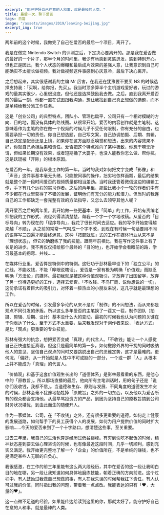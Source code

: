 ```yaml
---
excerpt: "能守护好自己在意的人和事，就是最棒的人类。"
title: 最后一次，聊下爱否
tags: 日常
image: "/assets/images/2019/leaving-beijing.jpg"
excerpt_img: true
---
```


两年前的这个时候，我做完了自己在爱否的最后一个项目，离开了。

我是在做完 Nintendo Switch 的评测之后，下定决心要离开的。那是我在爱否做的最好的一个片子，那半个月的时间里，我少有地感到灵感迸发，感到特别开心。但也正是因此，我个人状态的爆棚和最后成片效果的差强人意，让我意识到自己可能确实不太擅长做视频。我对做视频这件事感到心灰意冷，最后下决心离开。

之后想起来，其实很感谢我的主编 Mr 厉害，在我还在犹豫要不要买 NS 的时候选择支持我：「买啊，给你报，先买」。我当时顶多算半个主机游戏爱好者，玩过的游戏的量其实很少，心里很没底，但他还是选择鼓励我去做。之后，直到我离开爱否前的最后一刻，他都一直在试图跟我沟通，想让我找到自己真正想做的选题，而不是单纯给我分派工作任务。

这是「创业公司」的典型特点。团队小、管理也扁平，公司只有一个相对模糊的方向、目的地，而没有具体的路线图。从很早开始，爱否的内容创作就是主笔制。这意味着作为主笔的你在做一个视频的时候几乎不受任何限制，你有充分的自由，也需要承担一切的责任。你自己想选题，自己写文案，自己协调拍摄、后期、剪辑，自己决定是配音还是上镜，如果你在这方面缺乏嗅觉和想法，出来的内容效果不好，你就自己承担后果和责任。爱否把这个特点推向了某种极致，你想干嘛无所谓，但如果长期没有效果，或者短期捅了大篓子，也没人能教你怎么做、帮你抗。这是跃琨被「开除」的根本原因。

在爱否的一年，是我毕业工作的第一年。当时的我对如何把文字变成「影像」和「声音」这件事基本毫无头绪，只能按同事的操作，拙劣地依样画瓢，最后的结果就是整个那一段时间爱否的视频质量都相当差劲。当时我还管着微信这边的编辑工作，手下有几个远程的实习作者。之后的两年里，那些比我小个一轮的作者们中有不少都在行业里获得了不错的发展，证明他们有充分的能力和潜力。但当时的我连自己的工作都缺乏一套完整有效的方法指导，又怎么去领导其他人呢？

离开爱否之后的两年里，我开始做一些更基本、更「简单」的工作，开始有责编老师把我的工作形式、流程列得清清楚楚，帮我一个字一个字地改稿。从爱否的「目标导向」转为现在的「程序导向」，我花了很长时间去适应。我的写作开始变得越来越「不顺」，从之前的常常一气呵成一个字不改，到现在有时候一句话要用不同的语序写三四遍才能最终满意。这种「按部就班」式的工作在媒体行业从来不是「理想状态」，但它的确磨练了我的技能。跟两年前相比，我在写作这件事上有了长足的进步。我不再仅仅描绘那个最终的「目的地」，也开始学会看眼前的路，学习最基本的拐弯、并线……

在媒体行业里，爱否算是特例中的特例。这归功于彭林最早设下的「独立公平」的红线，不能收钱，不能「睁眼说瞎话」。爱否是一家有极为明确「价值观」而缺乏明确「方法论」的媒体。最初我就是被这种价值观吸引，才放弃了出国留学，放弃了另一份待遇更好的工作，选择去爱否。「不收钱、不鸟厂商、说你想说的一切」，这份承诺有着巨大的吸引力，对怀着一腔热血的小朋友来说，这几乎就是最理想的工作。

所以在爱否的时候，引发最多争论的从来不是对「制作」的不同想法，而从来都是观点不同引发的矛盾。所以这么多年爱否的主笔换了一茬又一茬，制作团队（拍摄、剪辑、后期、设计）基本没什么大的变动。最初的时候我也认为问题的关键在于你表达了什么，至于方式不太重要，后来我发现对于创作者来说，「表达方式」是比「观点」更重要的专业技能。

彭林有强大的执念，想把爱否变成「真理」的代言人。「不收钱」能让一个人感觉自己正快速接近真理，但这只是最简单的第一步。如何撇除外界的干扰的同时吸纳他人的意见、坚信自己观点的同时又要跳脱出自己的思维定势，这才是最难的。更何况，「偏好」从一开始就是人性中不可或缺的一部分，一个或一群「人」从根本上并不能成为「真理」的代言人。

「价值观」和基于这套价值观生长出的「道德体系」是彭林最看重的东西，是他心中的「原教旨」。所以那场直播的最后，他向所有主笔训话时，用的句子还是「说你们没收钱，我都不信」。当道德和生存、原则与发展、不同角度的道德发生冲突的时候，彭林会毫不犹豫地牺牲掉「原教旨」之外的一切东西，以及他以为爱否所有的观众都会支持他。从最早骂投资方的产品，到因为坚持自己的原教旨搞到公司财务状况堪忧，到由此而生的随便开人。

作为一家媒体、公司，在「不收钱」之外，还有很多更重要的道德。如何走上健康的发展道路，如何帮手下的员工获得个人的发展，如何为用户提供价值的同时扩大影响……今天的爱否来到了一个十字路口，想清楚这些事，至关重要。

过去三年里，我自己的生活也算是经历过低谷巅峰。有穷到快吃不起饭的时候，精神状态差到要去做心理咨询的时候，也有像最近这段时间，几乎一切顺利，感到充实又满足。我开始更完整地了解一个「企业」的价值所在，不是单纯的赚钱，也不是满足某些人无聊的自负心。

我很感激，在工作的前三年里能有这么两大段经历，其中在爱否的这一段让我明白目的地在哪，另一段让我知道如何具体地磨练技能，朝着正确的方向前进。这个过程中，有人鼓励过我做自己想做的事，有人在我失误的时候帮我扛下责任，有人认可过我的价值，同时指出我的问题，带着我一点点改。我能表达的只有「❤️，大量的❤️」。

这一点微不足道的经验，如果能传达给读到这里的你，那就太好了。能守护好自己在意的人和事，就是最棒的人类。